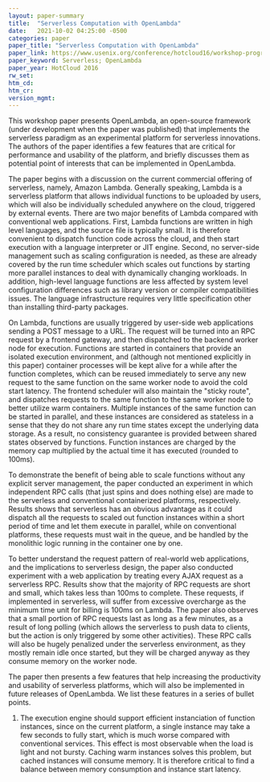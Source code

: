 ```yaml
---
layout: paper-summary
title:  "Serverless Computation with OpenLambda"
date:   2021-10-02 04:25:00 -0500
categories: paper
paper_title: "Serverless Computation with OpenLambda"
paper_link: https://www.usenix.org/conference/hotcloud16/workshop-program/presentation/hendrickson
paper_keyword: Serverless; OpenLambda
paper_year: HotCloud 2016
rw_set:
htm_cd:
htm_cr:
version_mgmt:
---
```


This workshop paper presents OpenLambda, an open-source framework (under development when the paper was published) 
that implements the serverless paradigm as an experimental platform for serverless innovations.
The authors of the paper identifies a few features that are critical for performance and usability of the platform, 
and briefly discusses them as potential point of interests that can be implemented in OpenLambda.

The paper begins with a discussion on the current commercial offering of serverless, namely, Amazon Lambda.
Generally speaking, Lambda is a serverless platform that allows individual functions to be uploaded by users, which
will also be individually scheduled anywhere on the cloud, triggered by external events. 
There are two major benefits of Lambda compared with conventional web applications. First, Lambda functions are 
written in high level languages, and the source file is typically small. It is therefore convenient to 
dispatch function code across the cloud, and then start execution with a language interpreter or JIT engine.
Second, no server-side management such as scaling configuration is needed, as these are already covered by the run 
time scheduler which scales out functions by starting more parallel instances to deal with dynamically changing 
workloads. In addition, high-level language functions are less affected by system level configuration differences 
such as library version or compiler compatibilities issues. The language infrastructure requires very little 
specification other than installing third-party packages. 

On Lambda, functions are usually triggered by user-side web applications sending a POST message to a URL.
The request will be turned into an RPC request by a frontend gateway, and then dispatched to the backend worker
node for execution. Functions are started in containers that provide an isolated execution environment, and 
(although not mentioned explicitly in this paper) container processes will be kept alive for a while after the function
completes, which can be reused immediately to serve any new request to the same function on the same worker node 
to avoid the cold start latency. 
The frontend scheduler will also maintain the "sticky route", and dispatches requests to the same function to the 
same worker node to better utilize warm containers.
Multiple instances of the same function can be started in parallel, and these instances are considered as stateless
in a sense that they do not share any run time states except the underlying data storage.
As a result, no consistency guarantee is provided between shared states observed by functions.
Function instances are charged by the memory cap multiplied by the actual time it has executed (rounded 
to 100ms).

To demonstrate the benefit of being able to scale functions without any explicit server management, the paper 
conducted an experiment in which independent RPC calls (that just spins and does nothing else) are made to the 
serverless and conventional containerized platforms, respectively. Results shows that serverless has an obvious
advantage as it could dispatch all the requests to scaled out function instances within a short period of time
and let them execute in parallel, while on conventional platforms, these requests must wait in the queue, and be
handled by the monolithic logic running in the container one by one.

To better understand the request pattern of real-world web applications, and the implications to serverless design, 
the paper also conducted experiment with a web application by treating every AJAX request as a serverless RPC.
Results show that the majority of RPC requests are short and small, which takes less than 100ms to complete.
These requests, if implemented in serverless, will suffer from excessive overcharge as the minimum time unit for 
billing is 100ms on Lambda.
The paper also observes that a small portion of RPC requests last as long as a few minutes, as a result of 
long polling (which allows the serverless to push data to clients, but the action is only triggered by some
other activities).
These RPC calls will also be hugely penalized under the serverless environment, as they mostly remain idle once
started, but they will be charged anyway as they consume memory on the worker node.

The paper then presents a few features that help increasing the productivity and usability of serverless platforms,
which will also be implemented in future releases of OpenLambda. We list these features in a series of bullet points.

1. The execution engine should support efficient instanciation of function instances, since on the current platform, 
   a single instance may take a few seconds to fully start, which is much worse compared with conventional services.
   This effect is most observable when the load is light and not bursty. 
   Caching warm instances solves this problem, but cached instances will consume memory. It is therefore critical
   to find a balance between memory consumption and instance start latency.


